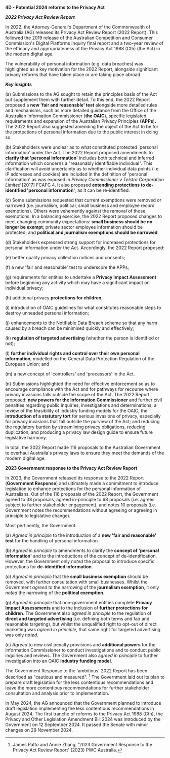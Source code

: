 **4D - Potential 2024 reforms to the Privacy Act**

***2022 Privacy Act Review Report***

In 2022, the Attorney-General's Department of the Commonwealth of
Australia (AG) released its Privacy Act Review Report (2022 Report).
This followed the 2019 release of the Australian Competition and
Consumer Commission's Digital Platforms Inquiry final report and a
two-year review of the efficacy and appropriateness of the Privacy Act
1988 (Cth) (the Act) in the modern digital age.

The vulnerability of personal information (e.g. data breaches) was
highlighted as a key motivation for the 2022 Report, alongside
significant privacy reforms that have taken place or are taking place
abroad.

***Key insights***

(a) Submissions to the AG sought to retain the principles basis of the
    Act but supplement them with further detail. To this end, the 2022
    Report proposed a **new 'fair and reasonable' test** alongside more
    detailed rules and mechanisms, such as more detailed guidance from
    the Office of the Australian Information Commissioner (**the
    OAIC**), specific legislated requirements and expansion of the
    Australian Privacy Principles **(APPs**)**.** The 2022 Report also
    suggested amending the object of the Act to be for the protections
    of personal information due to the public interest in doing so.

(b) Stakeholders were unclear as to what constituted protected 'personal
    information' under the Act. The 2022 Report proposed amendments to
    **clarify that 'personal information'** includes both technical and
    inferred information which concerns a "reasonably identifiable
    individual". This clarification will avoid uncertainty as to whether
    individual data points (i.e. IP addresses and cookies) are included
    in the definition of 'personal information' as was exposed in
    *Privacy Commissioner v Telstra Corporation Limited* \[2017\]
    FCAFC 4. It also proposed **extending protections to de-identified
    'personal information'**, as it can be re-identified.

(c) Some submissions requested that current exemptions were removed or
    narrowed (i.e. journalism, political, small business and employee
    record exemptions). Others were vehemently against the removal of
    those exemptions. In a balancing exercise, the 2022 Report proposed
    changes to meet changing community expectations: **small business
    should be no longer be exempt**; private sector employee information
    should be protected; and **political and journalism exemptions
    should be narrowed**.

(d) Stakeholders expressed strong support for increased protections for
    personal information under the Act. Accordingly, the 2022 Report
    proposed:

(e) better quality privacy collection notices and consents;

(f) a new 'fair and reasonable' test to underscore the APPs;

(g) requirements for entities to undertake a **Privacy Impact
    Assessment** before beginning any activity which may have a
    significant impact on individual privacy;

(h) additional privacy **protections for children**;

(i) introduction of OAIC guidelines for what constitutes reasonable
    steps to destroy unneeded personal information;

(j) enhancements to the Notifiable Data Breach scheme so that any harm
    caused by a breach can be minimised quickly and effectively;

(k) **regulation of targeted advertising** (whether the person is
    identified or not);

(l) **further individual rights and control over their own personal
    information**, modelled on the General Data Protection Regulation of
    the European Union; and

(m) a new concept of 'controllers' and 'processors' in the Act.

(n) Submissions highlighted the need for effective enforcement so as to
    encourage compliance with the Act and for pathways for recourse
    where privacy invasions falls outside the scope of the Act. The 2022
    Report proposed: **new powers for the Information Commissioner** and
    further civil penalties regarding public inquiries, investigations
    and determinations; a review of the feasibility of industry funding
    models for the OAIC; the **introduction of a statutory tort** for
    serious invasions of privacy, especially for privacy invasions that
    fall outside the purview of the Act; and reducing the regulatory
    burden by streamlining privacy obligations, reducing duplication,
    and producing a privacy law design guide to ensure future
    legislative harmony.

In total, the 2022 Report made 116 proposals to the Australian
Government to overhaul Australia's privacy laws to ensure they meet the
demands of the modern digital age.

**2023 Government response to the Privacy Act Review Report**

In 2023, the Government released its response to the 2022 Report
(**Government Response**) and ultimately made a commitment to introduce
legislation to enhance protections for the personal information of
Australians. Out of the 116 proposals of the 2022 Report, the Government
agreed to 38 proposals, agreed in-principle to 68 proposals (i.e. agrees
subject to further stakeholder engagement), and notes 10 proposals (i.e.
Government notes the recommendations without agreeing or agreeing in
principle to legislative change).

Most pertinently, the Government:

(a) *Agreed in principle* to the introduction of a **new 'fair and
    reasonable' test** for the handling of personal information.

(b) *Agreed in principle* to amendments to clarify the **concept of
    'personal information'** and to the introductions of the concept of
    de-identification. However, the Government only *noted* the proposal
    to introduce specific protections for **de-identified information**.

<!-- -->

(o) *Agreed in principle* that the **small business exemption** should
    be removed, with further consultation with small businesses. Whilst
    the Government *agreed* to the narrowing of the **journalism
    exemption**, it only *noted* the narrowing of the **political
    exemption**.

(p) *Agreed in principle* that non-government entities complete
    **Privacy Impact Assessments** and to the inclusion of **further
    protections for children**. The Government also *agreed in
    principle* to the regulation of **direct and targeted advertising**
    (i.e. defining both terms and fair and reasonable targeting), but
    whilst the unqualified right to opt-out of direct marketing was
    *agreed in principle,* that same right for targeted advertising was
    only *noted.*

<!-- -->

(c) *Agreed* to new civil penalty provisions and **additional powers**
    for the Information Commissioner to conduct investigations and to
    conduct public inquiries and reviews. The Government also a*greed in
    principle* to further investigation into an OAIC **industry funding
    model**.

The Government Response to the 'ambitious' 2022 Report has been
described as "cautious and measured". [^1] The Government laid out its
plan to prepare draft legislation for the less contentious
recommendations and leave the more contentious recommendations for
further stakeholder consultation and analysis prior to implementation.

In May 2024, the AG announced that the Government planned to introduce
draft legislation implementing the less contentious recommendations in
August 2024. The first tranche of reforms to the Privacy Act 1988 (Cth),
the Privacy and Other Legislation Amendment Bill 2024 was introduced by
the Government on 12 September 2024. It passed the Senate with minor
changes on 29 November 2024.

[^1]: James Patto and Annie Zhang, '2023 Government Response to the
    Privacy Act Review Report' (2023) PWC Australia.
